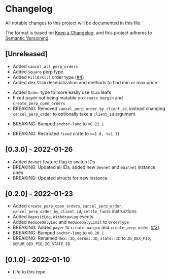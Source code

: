 # Changelog

All notable changes to this project will be documented in this file.

The format is based on [Keep a Changelog](https://keepachangelog.com/en/1.0.0/),
and this project adheres to [Semantic Versioning](https://semver.org/spec/v2.0.0.html).

## [Unreleased]

- Added `cancel_all_perp_orders`
- Added `Square` perp type
- Added `FillOrKill` order type ([#4](https://github.com/01protocol/zo-abi/pull/4))
- Added dex `Slab` deserialization and methods to find min or max price
* Added `Order` type to more easily use `Slab` leafs
* Fixed payer not being mutable on `create_margin` and `create_perp_open_orders`
* BREAKING: Removed `cancel_perp_order_by_client_id`, instead changing `cancel_perp_order` to optionally take a `client_id` argument
- BREAKING: Bumped `anchor-lang` to `v0.22.1`
* BREAKING: Restricted `fixed` crate to `>=1.8, <=1.11`

## [0.3.0] - 2022-01-26

- Added `devnet` feature flag to switch IDs
- BREAKING: Updated all IDs, added new `devnet` and `mainnet` instance ones
- BREAKING: Updated structs for new instance

## [0.2.0] - 2022-01-23

- Added `create_perp_open_orders`, `cancel_perp_order`, `cancel_perp_order_by_client_id`, `settle_funds` instructions
- Added `DepositLog`, `WithdrawLog` events
- Added `ReduceOnlyIoc` and `ReduceOnlyLimit` to `OrderType`
- BREAKING: Added `payer` to `create_margin` and `create_perp_order` ([#3](https://github.com/01protocol/zo-abi/pull/3))
- BREAKING: Bumped `anchor-lang` to `v0.20.1`
- BREAKING: Renamed `dex::ID`, `serum::ID`, `state::ID` to `ZO_DEX_PID`, `SERUM_DEX_PID`, `ZO_STATE_ID`

## [0.1.0] - 2022-01-10

- Life to this repo
